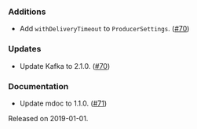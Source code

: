 ### Additions
- Add `withDeliveryTimeout` to `ProducerSettings`. ([#70][#70])

### Updates
- Update Kafka to 2.1.0. ([#70][#70])

### Documentation
- Update mdoc to 1.1.0. ([#71][#71])

[#70]: https://github.com/ovotech/fs2-kafka/pull/70
[#71]: https://github.com/ovotech/fs2-kafka/pull/71

Released on 2019-01-01.
